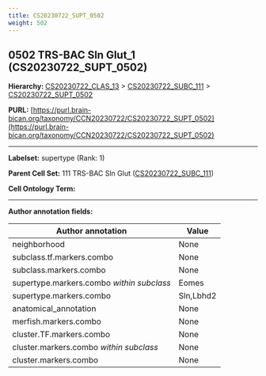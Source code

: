 ```yaml
---
title: CS20230722_SUPT_0502
weight: 502
---
```

## 0502 TRS-BAC Sln Glut_1 (CS20230722_SUPT_0502)
<b>Hierarchy: </b>
[CS20230722_CLAS_13](../CS20230722_CLAS_13) >
[CS20230722_SUBC_111](../CS20230722_SUBC_111) >
[CS20230722_SUPT_0502](../CS20230722_SUPT_0502)

**PURL:** [https://purl.brain-bican.org/taxonomy/CCN20230722/CS20230722_SUPT_0502](https://purl.brain-bican.org/taxonomy/CCN20230722/CS20230722_SUPT_0502)

---


**Labelset:** supertype (Rank: 1)

**Parent Cell Set:** 111 TRS-BAC Sln Glut ([CS20230722_SUBC_111](../CS20230722_SUBC_111))



**Cell Ontology Term:** 

[MARKER GENES.]: #


---

[TRANSFERRED ANNOTATIONS.]: #


[AUTHOR ANNOTATION FIELDS.]: #


**Author annotation fields:**

| Author annotation | Value |
|-------------------|-------|
|neighborhood|None|
|subclass.tf.markers.combo|None|
|subclass.markers.combo|None|
|supertype.markers.combo _within subclass_|Eomes|
|supertype.markers.combo|Sln,Lbhd2|
|anatomical_annotation|None|
|merfish.markers.combo|None|
|cluster.TF.markers.combo|None|
|cluster.markers.combo _within subclass_|None|
|cluster.markers.combo|None|
